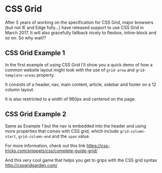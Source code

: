 # CSS Grid
After 5 years of working on the specification for CSS Grid, major browsers
(but not IE and Edge fully...) have released support to use CSS Grid in March
2017. It will also gracefully fallback nicely to flexbox, inline-block and so
on. So why wait!?

## CSS Grid Example 1
In the first example of using CSS Grid I'll show you a quick demo of how a
common website layout might look with the use of `grid-area` and
`grid-template-areas` property.

It consists of a header, nav, main content, article, sidebar and footer on a
12 column layout.

It is also restricted to a width of 960px and centered on the page.

## CSS Grid Example 2
Same as Example 1 but the nav is embedded into the header and using more
properties that comes with CSS grid, which include `grid-column-start`,
`grid-column-end` and the `span` value.


For more information, check out this link
https://css-tricks.com/snippets/css/complete-guide-grid/

And this very cool game that helps you get to grips with the CSS grid syntax
http://cssgridgarden.com/
